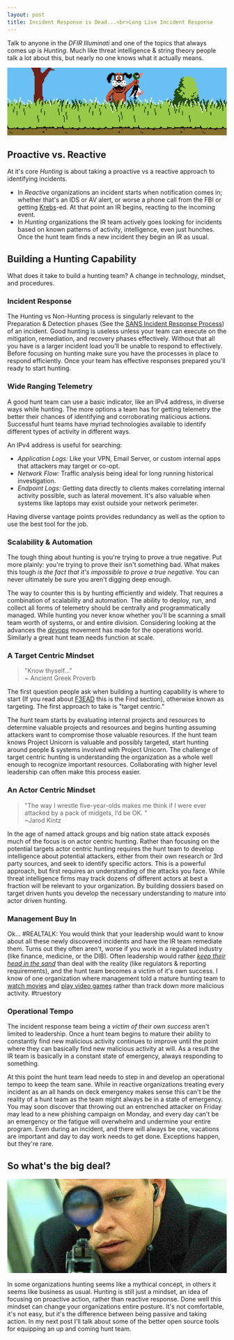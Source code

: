 ```yaml
---
layout: post
title: Incident Response is Dead...<br>Long Live Incident Response
---
```


Talk to anyone in the _DFIR Illuminati_ and one of the topics that always comes up is _Hunting_. Much like threat intelligence & string theory people talk a lot about this, but nearly no one knows what it actually means.

![Get it? Hunting?](./public/hunting.png)

## Proactive vs. Reactive

At it's core _Hunting_ is about taking a proactive vs a reactive approach to identifying incidents.

- In _Reactive_ organizations an incident starts when notification comes in; whether that's an IDS or AV alert, or worse a phone call from the FBI or getting [Krebs](http://krebsonsecurity.com/)-ed. At that point an IR begins, reacting to the incoming event.
- In _Hunting_ organizations the IR team actively goes looking for incidents based on known patterns of activity, intelligence, even just hunches. Once the hunt team finds a new incident they begin an IR as usual.

## Building a Hunting Capability

What does it take to build a hunting team? A change in technology, mindset, and procedures.

###  Incident Response

The Hunting vs Non-Hunting process is singularly relevant to the Preparation & Detection phases (See the [SANS Incident Response Process](http://sroberts.github.io/2015/03/18/sans-ir/)) of an incident. Good hunting is useless unless your team can execute on the mitigation, remediation, and recovery phases effectively. Without that all you have is a larger incident load you'll be unable to respond to effectively. Before focusing on hunting make sure you have the processes in place to respond efficiently. Once your team has effective responses prepared you'll ready to start hunting.

### Wide Ranging Telemetry

A good hunt team can use a basic indicator, like an IPv4 address, in diverse ways while hunting. The more options a team has for getting telemetry the better their chances of identifying and corroborating malicious actions. Successful hunt teams have myriad technologies available to identify different types of activity in different ways.

An IPv4 address is useful for searching:

- _Application Logs:_ Like your VPN, Email Server, or custom internal apps that attackers may target or co-opt.
- _Network Flow:_ Traffic analysis being ideal for long running historical investigation.
- _Endpoint Logs:_ Getting data directly to clients makes correlating internal activity possible, such as lateral movement. It's also valuable when systems like laptops may exist outside your network perimeter.

Having diverse vantage points provides redundancy as well as the option to use the best tool for the job.

### Scalability & Automation

The tough thing about hunting is you're trying to prove a true negative. Put more plainly: you're trying to prove their isn't something bad. What makes this tough _is the fact that it's impossible to prove a true negative._ You can never ultimately be sure you aren't digging deep enough.

The way to counter this is by hunting efficiently and widely. That requires a combination of scalability and automation. The ability to deploy, run, and collect all forms of telemetry should be centrally and programmatically managed. While hunting you never know whether you'll be scanning a small team worth of systems, or and entire division. Considering looking at the advances the _[devops](http://theagileadmin.com/what-is-devops/)_ movement has made for the operations world. Similarly a great hunt team needs function at scale.

### A Target Centric Mindset

> <i class="fa fa-comments-o fa-3x pull-left"></i> "Know thyself..."<br>~ Ancient Greek Proverb

The first question people ask when building a hunting capability is where to start (If you read about [F3EAD](http://sroberts.github.io/2015/03/24/f3ead/) this is the Find section), otherwise known as targeting. The first approach to take is "target centric."

The hunt team starts by evaluating internal projects and resources to determine valuable projects and resources and begins hunting assuming attackers want to compromise those valuable resources. If the hunt team knows Project Unicorn is valuable and possibly targeted, start hunting around people & systems involved with Project Unicorn. The challenge of target centric hunting is understanding the organization as a whole well enough to recognize important resources. Collaborating with higher level leadership can often make this process easier.

### An Actor Centric Mindset

> <i class="fa fa-comments-o fa-3x pull-left"></i> "The way I wrestle five-year-olds makes me think if I were ever attacked by a pack of midgets, I’d be OK. " <br> ~Jarod Kintz

In the age of named attack groups and big nation state attack exposés much of the focus is on actor centric hunting. Rather than focusing on the potential targets actor centric hunting requires the hunt team to develop intelligence about potential attackers, either from their own research or 3rd party sources, and seek to identify specific actors. This is a powerful approach, but first requires an understanding of the attacks you face. While threat intelligence firms may track dozens of different actors at best a fraction will be relevant to your organization. By building dossiers based on target driven hunts you develop the necessary understanding to mature into actor driven hunting.

### Management Buy In

Ok... #REALTALK: You would think that your leadership would want to know about all these newly discovered incidents and have the IR team remediate them. Turns out they often aren't, worse if you work in a regulated industry (like finance, medicine, or the DIB). Often leadership would rather [_keep their head in the sand_](http://www.weedist.com/wp-content/uploads/2012/06/Head-In-Sand.jpg) than deal with the reality (like regulators & reporting requirements), and the hunt team becomes a victim of it's own success. I know of one organization where management told a mature hunting team to [watch movies](http://www.imdb.com/title/tt1190536/) and [play video games](http://www.hedgewars.org/) rather than track down more malicious activity. #truestory

### Operational Tempo

The incident response team being a _victim of their own success_ aren't limited to leadership. Once a hunt team begins to mature their ability to constantly find new malicious activity continues to improve until the point where they can basically find new malicious activity at will. As a result the IR team is basically in a constant state of emergency, always responding to something.

At this point the hunt team lead needs to step in and develop an operational tempo to keep the team sane. While in reactive organizations treating every incident as an all hands on deck emergency makes sense this can't be the reality of a hunt team as the team might always be in a state of emergency. You may soon discover that throwing out an entrenched attacker on Friday may lead to a new phishing campaign on Monday, and every day can't be an emergency or the fatigue will overwhelm and undermine your entire program. Even during an incident, and there will always be one, vacations are important and day to day work needs to get done. Exceptions happen, but they're rare.

## So what's the big deal?

![A Borne Hunter!](./public/borne.png)

In some organizations hunting seems like a mythical concept, in others it seems like business as usual. Hunting is still just a mindset, an idea of focusing on proactive action, rather than reactive response. Done well this mindset can change your organizations entire posture. It's not comfortable, it's not easy, but it's the difference between being passive and taking action. In my next post I'll talk about some of the better open source tools for equipping an up and coming hunt team.
